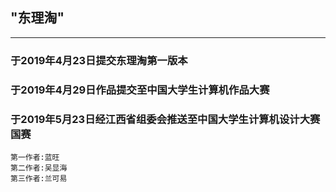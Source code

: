## "东理淘"
----
### 于2019年4月23日提交东理淘第一版本

### 于2019年4月29日作品提交至中国大学生计算机作品大赛

### 于2019年5月23日经江西省组委会推送至中国大学生计算机设计大赛国赛

    第一作者:蓝旺
    第二作者:吴显海
    第三作者:兰可易
